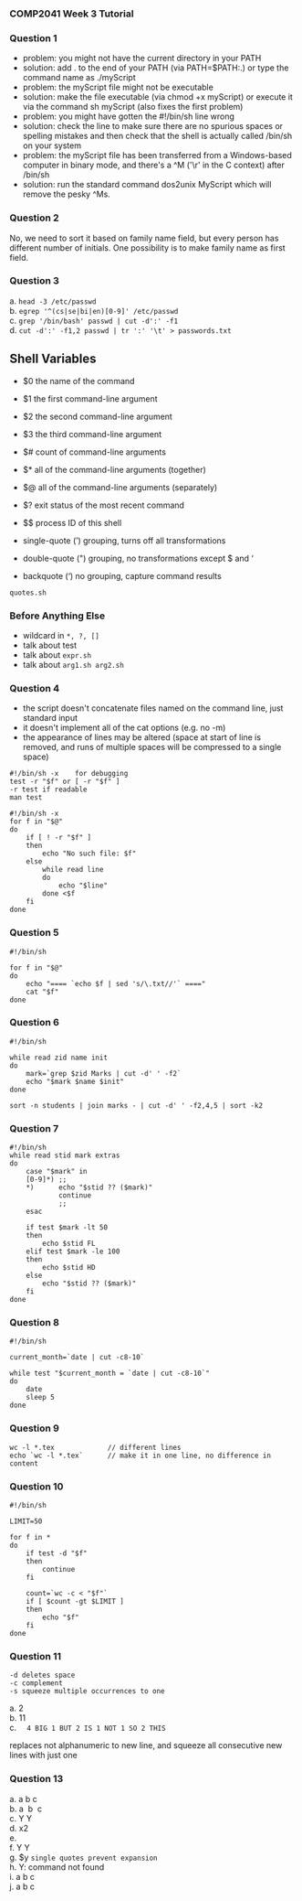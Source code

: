 ### COMP2041 Week 3 Tutorial

### Question 1

- problem: you might not have the current directory in your PATH
- solution: add . to the end of your PATH (via PATH=$PATH:.) or type the command name as ./myScript
- problem: the myScript file might not be executable
- solution: make the file executable (via chmod +x myScript)
    or execute it via the command sh myScript (also fixes the first problem)
- problem: you might have gotten the #!/bin/sh line wrong
- solution: check the line to make sure there are no spurious spaces or spelling mistakes and then check that the shell is actually called /bin/sh on your system
- problem: the myScript file has been transferred from a Windows-based computer in binary mode, and there's a ^M ('\\r' in the C context) after /bin/sh
- solution: run the standard command dos2unix MyScript which will remove the pesky ^Ms.


### Question 2

No, we need to sort it based on family name field, but every person has different number of initials. One possibility is to make family name as first field.

### Question 3

a. `head -3 /etc/passwd`  
b. `egrep '^(cs|se|bi|en)[0-9]' /etc/passwd`  
c. `grep '/bin/bash' passwd | cut -d':' -f1`  
d. `cut -d':' -f1,2 passwd | tr ':' '\t' > passwords.txt`

## Shell Variables

- $0 the name of the command
- $1 the first command-line argument
- $2 the second command-line argument
- $3 the third command-line argument
- $# count of command-line arguments
- $* all of the command-line arguments (together)
- $@ all of the command-line arguments (separately)
- $? exit status of the most recent command
- $$ process ID of this shell


- single-quote (’) grouping, turns off all transformations
- double-quote (") grouping, no transformations except $ and ‘
- backquote (‘) no grouping, capture command results

`quotes.sh`

### Before Anything Else

- wildcard in `*, ?, []`
- talk about test
- talk about `expr.sh`
- talk about `arg1.sh arg2.sh`

### Question 4

- the script doesn't concatenate files named on the command line,  just standard input
- it doesn't implement all of the cat options (e.g. no -m)
- the appearance of lines may be altered (space at start of line is removed, and runs of multiple spaces will be compressed to a single space)


```
#!/bin/sh -x    for debugging
test -r "$f" or [ -r "$f" ]
-r test if readable
man test
```

```
#!/bin/sh -x
for f in "$@"
do
    if [ ! -r "$f" ]
    then
        echo "No such file: $f"
    else
        while read line
        do
            echo "$line"
        done <$f
    fi
done
```

### Question 5

```
#!/bin/sh

for f in "$@"
do
    echo "==== `echo $f | sed 's/\.txt//'` ===="
    cat "$f"
done
```

### Question 6

```
#!/bin/sh

while read zid name init
do
    mark=`grep $zid Marks | cut -d' ' -f2`
    echo "$mark $name $init"
done
```

```
sort -n students | join marks - | cut -d' ' -f2,4,5 | sort -k2
```

### Question 7

```
#!/bin/sh
while read stid mark extras
do
    case "$mark" in
    [0-9]*) ;;
    *)      echo "$stid ?? ($mark)"
            continue
            ;;
    esac

    if test $mark -lt 50
    then
        echo $stid FL
    elif test $mark -le 100
    then
        echo $stid HD
    else
        echo "$stid ?? ($mark)"
    fi
done
```

### Question 8

```
#!/bin/sh

current_month=`date | cut -c8-10`

while test "$current_month = `date | cut -c8-10`"
do
    date
    sleep 5
done
```

### Question 9

```
wc -l *.tex             // different lines
echo `wc -l *.tex`      // make it in one line, no difference in content
```

### Question 10

```
#!/bin/sh

LIMIT=50

for f in *
do
    if test -d "$f"
    then
        continue
    fi

    count=`wc -c < "$f"`
    if [ $count -gt $LIMIT ]
    then    
        echo "$f"
    fi
done
```

### Question 11

```
-d deletes space
-c complement
-s squeeze multiple occurrences to one
```

a. 2  
b. 11  
c. `  4 BIG
      1 BUT
      2 IS
      1 NOT
      1 SO
      2 THIS`

replaces not alphanumeric to new line, and squeeze all consecutive new lines with just one

### Question 13

a. a b c  
b. a&nbsp;&nbsp;b&nbsp;&nbsp;c  
c. Y Y  
d. x2  
e.  
f. Y Y  
g. $y       `single quotes prevent expansion`  
h. Y: command not found  
i. a b c  
j. a b c
